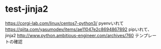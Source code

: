 # test-jinja2
https://corgi-lab.com/linux/centos7-python3/
pyenvいれて
https://qiita.com/yasumodev/items/ae11047e2c8694867892
pipいれて、jinja2
http://www.python.ambitious-engineer.com/archives/760
テンプレートの確認

